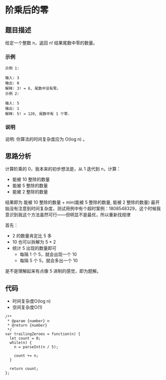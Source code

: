 # 阶乘后的零

## 题目描述
给定一个整数 n，返回 n! 结果尾数中零的数量。

### 示例
```
示例 1:

输入: 3
输出: 0
解释: 3! = 6, 尾数中没有零。
示例 2:

输入: 5
输出: 1
解释: 5! = 120, 尾数中有 1 个零.
```

### 说明
说明: 你算法的时间复杂度应为 O(log n) 。

## 思路分析
计算阶乘的 0，我本来的初步想法是，从 1 迭代到 n，计算：
- 能被 10 整除的数量
- 能被 5 整除的数量
- 能被 2 整除的数量

结果即为 能被 10 整除的数量 + min(能被 5 整除的数量, 能被 2 整除的数量)
最开始没有注意到时间复杂度，测试用例中有个超时案例：1808548329，这个时候我意识到我这个方法虽然可行——但明显不是最优，所以重新找规律

首先：
- 2 的数量肯定比 5 多
- 10 也可以拆解为 5 * 2
- 统计 5 出现的数量即可
  - 每隔 1 个 5，就会出现一个 10
  - 每隔 5 个 5，就会多出一个 10

是不是理解起来有点像 5 进制的感觉，即为题解。

## 代码
- 时间复杂度O(log n)
- 空间复杂度O(1)

```
/**
 * @param {number} n
 * @return {number}
 */
var trailingZeroes = function(n) {
  let count = 0;
  while(n) {
    n = parseInt(n / 5);

    count += n;
  }

  return count;
};
```